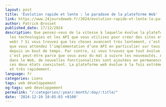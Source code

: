 ```yaml
---
layout: post
title: 'Évolution rapide et lente : le paradoxe de la plateforme Web'
link: https://www.24joursdeweb.fr/2024/evolution-rapide-et-lente-le-paradoxe-de-la-plateforme-web
author: Patrick Brosset
published_date: 17/12/2024
description: Que pensez-vous de la vitesse à laquelle évolue la plateforme web (c’est-à-dire
  les technologies et les API que vous utilisez pour créer des sites et applications
  web) ? Si vous trouvez que les choses avancent très lentement, c’est peut-être parce
  que vous attendez l’implémentation d’une API en particulier sur tous les navigateurs
  depuis un bout de temps. Par contre, si vous trouvez que tout évolue trop vite,
  c’est peut-être parce que vous avez du mal à suivre les nouveautés. Après tout,
  dans le Web, de nouvelles fonctionnalités sont ajoutées en permanence. Malheureusement,
  ces deux états coexistent. La plateforme web évolue à la fois extrêmement lentement
  et très rapidement.
language: fr
categories: Liens
tags: web développement
og-tags: web développement
permalink: "/:categories/:year/:month/:day/:title/"
date: '2024-12-19 10:05:03 +0100'
---
```

